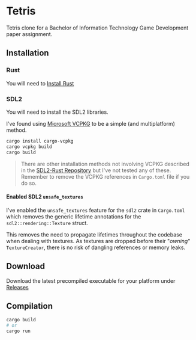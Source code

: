 # Tetris

Tetris clone for a Bachelor of Information Technology Game Development paper assignment.

## Installation

### Rust

You will need to [Install Rust](https://www.rust-lang.org/tools/install)

### SDL2

You will need to install the SDL2 libraries.

I've found using [Microsoft VCPKG](https://github.com/microsoft/vcpkg) to be a simple (and multiplatform) method.

```bash
cargo install cargo-vcpkg
cargo vcpkg build
cargo build
```

> There are other installation methods not involving VCPKG described in
> the [SDL2-Rust Repository](https://github.com/Rust-SDL2/rust-sdl2) but I've not tested any of these.
> Remember to remove the VCPKG references in `Cargo.toml` file if you do so.

#### Enabled SDL2 `unsafe_textures`

I've enabled the `unsafe_textures` feature for the `sdl2` crate in `Cargo.toml` which removes the generic lifetime
annotations for the `sdl2::rendering::Texture` struct.

This removes the need to propagate lifetimes throughout the codebase when dealing with textures. As textures are dropped
before their "*owning*" `TextureCreator`, there is no risk of dangling references or memory leaks.

## Download

Download the latest precompiled executable for your platform
under [Releases](https://github.com/AardhynLavender/Tetris/releases)

## Compilation

```bash
cargo build
# or
cargo run
```
